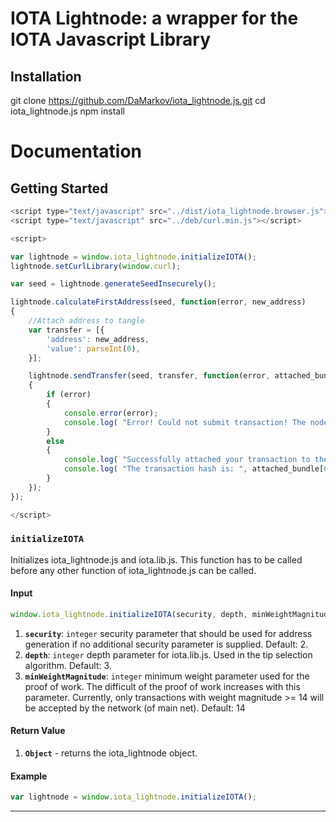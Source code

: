 # IOTA Lightnode: a wrapper for the IOTA Javascript Library

## Installation

git clone https://github.com/DaMarkov/iota_lightnode.js.git
cd iota_lightnode.js
npm install

# Documentation

## Getting Started



```js
<script type="text/javascript" src="../dist/iota_lightnode.browser.js"></script>
<script type="text/javascript" src="../deb/curl.min.js"></script>

<script>

var lightnode = window.iota_lightnode.initializeIOTA();
lightnode.setCurlLibrary(window.curl);

var seed = lightnode.generateSeedInsecurely();

lightnode.calculateFirstAddress(seed, function(error, new_address)
{
	//Attach address to tangle
    var transfer = [{
        'address': new_address,
        'value': parseInt(0),
    }];

    lightnode.sendTransfer(seed, transfer, function(error, attached_bundle)
    {
        if (error)
        {
            console.error(error);
            console.log( "Error! Could not submit transaction! The node you are connecting to might be down.<br>" );
        }
        else
        {
            console.log( "Successfully attached your transaction to the tangle with bundle", attached_bundle);
            console.log( "The transaction hash is: ", attached_bundle[0].hash );
        }
    });
});

</script>
```



### `initializeIOTA`

Initializes iota_lightnode.js and iota.lib.js. This function has to be called before any other function of iota_lightnode.js can be called.

#### Input
```js
window.iota_lightnode.initializeIOTA(security, depth, minWeightMagnitude)
```

1. **`security`**: `integer` security parameter that should be used for address generation if no additional security parameter is supplied. Default: 2.
2. **`depth`**: `integer` depth parameter for iota.lib.js. Used in the tip selection algorithm. Default: 3.
2. **`minWeightMagnitude`**: `integer` minimum weight parameter used for the proof of work. The difficult of the proof of work increases with this parameter. Currently, only transactions with weight magnitude >= 14 will be accepted by the network (of main net). Default: 14

#### Return Value

1. **`Object`** - returns the iota_lightnode object.

#### Example

```js
var lightnode = window.iota_lightnode.initializeIOTA();
```

---